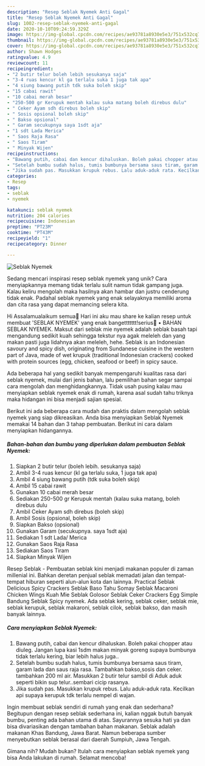 ```yaml
---
description: "Resep Seblak Nyemek Anti Gagal"
title: "Resep Seblak Nyemek Anti Gagal"
slug: 1002-resep-seblak-nyemek-anti-gagal
date: 2020-10-10T09:24:59.329Z
image: https://img-global.cpcdn.com/recipes/ae93781a8930e5e3/751x532cq70/seblak-nyemek-foto-resep-utama.jpg
thumbnail: https://img-global.cpcdn.com/recipes/ae93781a8930e5e3/751x532cq70/seblak-nyemek-foto-resep-utama.jpg
cover: https://img-global.cpcdn.com/recipes/ae93781a8930e5e3/751x532cq70/seblak-nyemek-foto-resep-utama.jpg
author: Shawn Hodges
ratingvalue: 4.9
reviewcount: 11
recipeingredient:
- "2 butir telur boleh lebih sesukanya saja"
- "3-4 ruas kencur kl ga terlalu suka 1 juga tak apa"
- "4 siung bawang putih tdk suka boleh skip"
- "15 cabai rawit"
- "10 cabai merah besar"
- "250-500 gr Kerupuk mentah kalau suka matang boleh direbus dulu"
- " Ceker Ayam sdh direbus boleh skip"
- " Sosis opsional boleh skip"
- " Bakso opsional"
- " Garam secukupnya saya 1sdt aja"
- "1 sdt Lada Merica"
- " Saos Raja Rasa"
- " Saos Tiram"
- " Minyak Wijen"
recipeinstructions:
- "Bawang putih, cabai dan kencur dihaluskan. Boleh pakai chopper atau diuleg. Jangan lupa kasi 1sdm makan minyak goreng supaya bumbunya tidak terlalu kering, biar lebih halus juga.."
- "Setelah bumbu sudah halus, tumis bumbunya bersama saus tiram, garam lada dan saus raja rasa. Tambahkan bakso,sosis dan ceker. tambahkan 200 ml air. Masukkan 2 butir telur sambil di Aduk aduk seperti bikin sup telur..sembari cicip rasanya."
- "Jika sudah pas. Masukkan krupuk rebus. Lalu aduk-aduk rata. Kecilkan api supaya kerupuk tdk terlalu nempel di wajan."
categories:
- Resep
tags:
- seblak
- nyemek

katakunci: seblak nyemek 
nutrition: 204 calories
recipecuisine: Indonesian
preptime: "PT23M"
cooktime: "PT43M"
recipeyield: "1"
recipecategory: Dinner

---
```



![Seblak Nyemek](https://img-global.cpcdn.com/recipes/ae93781a8930e5e3/751x532cq70/seblak-nyemek-foto-resep-utama.jpg)

Sedang mencari inspirasi resep seblak nyemek yang unik? Cara menyiapkannya memang tidak terlalu sulit namun tidak gampang juga. Kalau keliru mengolah maka hasilnya akan hambar dan justru cenderung tidak enak. Padahal seblak nyemek yang enak selayaknya memiliki aroma dan cita rasa yang dapat memancing selera kita.

Hi Assalamualaikum semua🌼 Hari ini aku mau share ke kalian resep untuk membuat &#39;SEBLAK NYEMEK&#39; yang enak bangettttttt!serius🌈 • BAHAN SEBLAK NYEMEK. Maksut dari seblak mie nyemek adalah seblak basah tapi mengandung sedikit kuah sehingga tekstur nya agak meleleh dan yang makan pasti juga lidahnya akan meleleh, hehe. Seblak is an Indonesian savoury and spicy dish, originating from Sundanese cuisine in the western part of Java, made of wet krupuk (traditional Indonesian crackers) cooked with protein sources (egg, chicken, seafood or beef) in spicy sauce.

Ada beberapa hal yang sedikit banyak mempengaruhi kualitas rasa dari seblak nyemek, mulai dari jenis bahan, lalu pemilihan bahan segar sampai cara mengolah dan menghidangkannya. Tidak usah pusing kalau mau menyiapkan seblak nyemek enak di rumah, karena asal sudah tahu triknya maka hidangan ini bisa menjadi sajian spesial.


Berikut ini ada beberapa cara mudah dan praktis dalam mengolah seblak nyemek yang siap dikreasikan. Anda bisa menyiapkan Seblak Nyemek memakai 14 bahan dan 3 tahap pembuatan. Berikut ini cara dalam menyiapkan hidangannya.

<!--inarticleads1-->

##### Bahan-bahan dan bumbu yang diperlukan dalam pembuatan Seblak Nyemek:

1. Siapkan 2 butir telur (boleh lebih. sesukanya saja)
1. Ambil 3-4 ruas kencur (kl ga terlalu suka, 1 juga tak apa)
1. Ambil 4 siung bawang putih (tdk suka boleh skip)
1. Ambil 15 cabai rawit
1. Gunakan 10 cabai merah besar
1. Sediakan 250-500 gr Kerupuk mentah (kalau suka matang, boleh direbus dulu
1. Ambil  Ceker Ayam sdh direbus (boleh skip)
1. Ambil  Sosis (opsional, boleh skip)
1. Siapkan  Bakso (opsional)
1. Gunakan  Garam (secukupnya. saya 1sdt aja)
1. Sediakan 1 sdt Lada/ Merica
1. Gunakan  Saos Raja Rasa
1. Sediakan  Saos Tiram
1. Siapkan  Minyak Wijen


Resep Seblak - Pembuatan seblak kini menjadi makanan populer di zaman millenial ini. Bahkan deretan penjual seblak memadati jalan dan tempat-tempat hiburan seperti alun-alun kota dan lainnya. Practical Seblak Delicious Spicy Crackers Seblak Baso Tahu Somay Seblak Macaroni Chicken Wings Kuah Mie Seblak Golosor Seblak Ceker Crackers Egg Simple Bandung Seblak Spicy nyemek. Ada seblak kering, seblak ceker, seblak mie, seblak kerupuk, seblak makaroni, seblak cilok, seblak bakso, dan masih banyak lainnya. 

<!--inarticleads2-->

##### Cara menyiapkan Seblak Nyemek:

1. Bawang putih, cabai dan kencur dihaluskan. Boleh pakai chopper atau diuleg. Jangan lupa kasi 1sdm makan minyak goreng supaya bumbunya tidak terlalu kering, biar lebih halus juga..
1. Setelah bumbu sudah halus, tumis bumbunya bersama saus tiram, garam lada dan saus raja rasa. Tambahkan bakso,sosis dan ceker. tambahkan 200 ml air. Masukkan 2 butir telur sambil di Aduk aduk seperti bikin sup telur..sembari cicip rasanya.
1. Jika sudah pas. Masukkan krupuk rebus. Lalu aduk-aduk rata. Kecilkan api supaya kerupuk tdk terlalu nempel di wajan.


Ingin membuat seblak sendiri di rumah yang enak dan sederhana? Begitupun dengan resep seblak sederhana ini, kalian nggak butuh banyak bumbu, penting ada bahan utama di atas. Sayurannya sesuka hati ya dan bisa divariasikan dengan tambahan bahan makanan. Seblak adalah makanan Khas Bandung, Jawa Barat. Namun beberapa sumber menyebutkan seblak berasal dari daerah Sumpiuh, Jawa Tengah. 

Gimana nih? Mudah bukan? Itulah cara menyiapkan seblak nyemek yang bisa Anda lakukan di rumah. Selamat mencoba!
